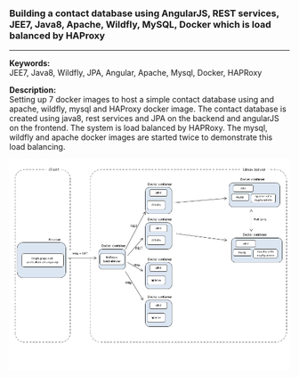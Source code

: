 ### Building a contact database using AngularJS, REST services, JEE7, Java8, Apache, Wildfly, MySQL, Docker which is load balanced by HAProxy


----------


**Keywords:** <br>
JEE7, Java8, Wildfly, JPA, Angular, Apache, Mysql, Docker, HAPRoxy<br>


**Description:** <br>
Setting up 7 docker images to host a simple contact database using and apache, wildfly, mysql and HAProxy docker image. The contact database is created using java8, rest services and JPA on the backend and angularJS on the frontend. The system is load balanced by HAPRoxy. The mysql, wildfly and apache docker images are started twice to demonstrate this load balancing.


![alt tag](https://raw.githubusercontent.com/robbertvdzon/contactdb.v2/master/contactdatabase2b-architecture.png)

